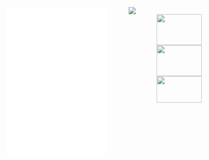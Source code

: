 <p align="center">

  <a href="https://discord.com/users/283841865403465728">
    <img width="45%" align="right" src="https://lanyard.cnrad.dev/api/283841865403465728?bg=0d1117&animated=true&idleMessage=%E3%80%8C%E4%BB%A5%E5%A4%A2%E7%82%BA%E9%A6%AC%EF%BC%8C%E4%B8%8D%E8%B2%A0%E9%9F%B6%E8%8F%AF%E3%80%82%E3%80%8D"/>
  </a>

  <a href="https://github.com/lowlighter/metrics">
    <img width="45%" align="left" src="/github-metrics.svg"/>
  </a>
  
  <a href="https://skillicons.dev">
    <img width="45%" height="70" align="right" src="https://skillicons.dev/icons?i=androidstudio,gradle,flutter,kotlin,dart,swift" />
  </a>
  
  <br>
  
  <a href="https://skillicons.dev">
    <img width="45%" height="70" align="right" src="https://skillicons.dev/icons?i=vue,astro,js,ts,tailwind,netlify,cloudflare" />
  </a>
  
  <br>
  
  <a href="https://skillicons.dev">
    <img width="45%" height="60" align="right" src="https://skillicons.dev/icons?i=py,fastapi,flask,rust,mongodb,redis,mysql,sqlite" />
  </a>
</p>


